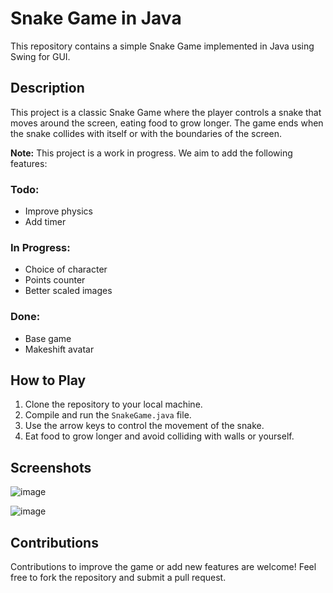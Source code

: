 # Snake Game in Java

This repository contains a simple Snake Game implemented in Java using Swing for GUI.

## Description

This project is a classic Snake Game where the player controls a snake that moves around the screen, eating food to grow longer. The game ends when the snake collides with itself or with the boundaries of the screen.

**Note:** This project is a work in progress. We aim to add the following features:

### Todo:
- Improve physics
- Add timer

### In Progress:
- Choice of character
- Points counter
- Better scaled images

### Done:
- Base game
- Makeshift avatar

## How to Play

1. Clone the repository to your local machine.
2. Compile and run the `SnakeGame.java` file.
3. Use the arrow keys to control the movement of the snake.
4. Eat food to grow longer and avoid colliding with walls or yourself.

## Screenshots

![image](https://github.com/Quinall/Snake-Game/assets/161454235/cfa183a0-65bd-404a-bf1b-78b181ea348a)

![image](https://github.com/Quinall/Snake-Game/assets/161454235/bf45dc66-53a1-455f-9e1f-c133f888a301)

## Contributions

Contributions to improve the game or add new features are welcome! Feel free to fork the repository and submit a pull request.

